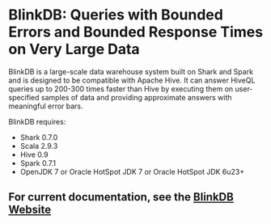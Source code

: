 # BlinkDB: Queries with Bounded Errors and Bounded Response Times on Very Large Data

BlinkDB is a large-scale data warehouse system built on Shark and Spark and is designed to be
compatible with Apache Hive. It can answer HiveQL queries up to 200-300 times faster than Hive
by executing them on user-specified samples of data and providing approximate answers with meaningful
error bars.

BlinkDB requires:
* Shark 0.7.0
* Scala 2.9.3
* Hive 0.9
* Spark 0.7.1
* OpenJDK 7 or Oracle HotSpot JDK 7 or Oracle HotSpot JDK 6u23+

## For current documentation, see the [BlinkDB Website](http://blinkdb.cs.berkeley.edu)
